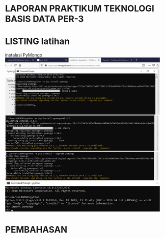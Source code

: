# LAPORAN PRAKTIKUM TEKNOLOGI BASIS DATA PER-3

# LISTING latihan
instalasi PyMongo
![Gambar 1](gambar_1.jpg) ![Gambar 2](gambar_2.jpg) ![Gambar 3](gambar_3.jpg) ![Gambar 4](gambar_4.jpg)

# PEMBAHASAN

